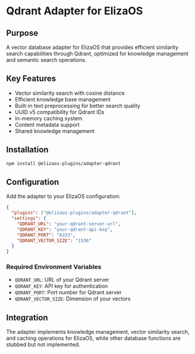 # Qdrant Adapter for ElizaOS

## Purpose
A vector database adapter for ElizaOS that provides efficient similarity search capabilities through Qdrant, optimized for knowledge management and semantic search operations.

## Key Features
- Vector similarity search with cosine distance
- Efficient knowledge base management
- Built-in text preprocessing for better search quality
- UUID v5 compatibility for Qdrant IDs
- In-memory caching system
- Content metadata support
- Shared knowledge management

## Installation
```bash
npm install @elizaos-plugins/adapter-qdrant
```

## Configuration
Add the adapter to your ElizaOS configuration:

```json
{
  "plugins": ["@elizaos-plugins/adapter-qdrant"],
  "settings": {
    "QDRANT_URL": "your-qdrant-server-url",
    "QDRANT_KEY": "your-qdrant-api-key",
    "QDRANT_PORT": "6333",
    "QDRANT_VECTOR_SIZE": "1536"
  }
}
```

### Required Environment Variables
- `QDRANT_URL`: URL of your Qdrant server
- `QDRANT_KEY`: API key for authentication
- `QDRANT_PORT`: Port number for Qdrant server
- `QDRANT_VECTOR_SIZE`: Dimension of your vectors

## Integration
The adapter implements knowledge management, vector similarity search, and caching operations for ElizaOS, while other database functions are stubbed but not implemented.
